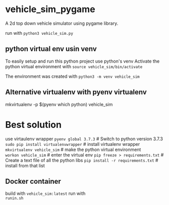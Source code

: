 # vehicle_sim_pygame
A 2d top down vehicle simulator using pygame library.

run with 
    `python3 vehicle_sim.py`

## python virtual env usin venv
To easily setup and run this python project use python's venv
Activate the python virtual environment with
    `source vehicle_sim/bin/activate`

The environment was created with 
    `python3 -m venv vehicle_sim`  

## Alternative virtualenv with pyenv virtualenv
mkvirtualenv -p $(pyenv which python) vehicle_sim

# Best solution
use virtaulenv wrapper
  `pyenv global 3.7.3`      # Switch to python version 3.7.3
  `sudo pip install virtualenvwrapper` # install virtualenv wrapper
  `mkvirtualenv vehicle_sim`  # make the python virtual environment   
  `workon vehicle_sim`  # enter the virtual env
  `pip freeze > requirements.txt` # Create a text file of all the python libs
  `pip install -r requirements.txt` # install from that list

## Docker container
build with
    `vehicle_sim:latest`
run with  
    `runin.sh`


